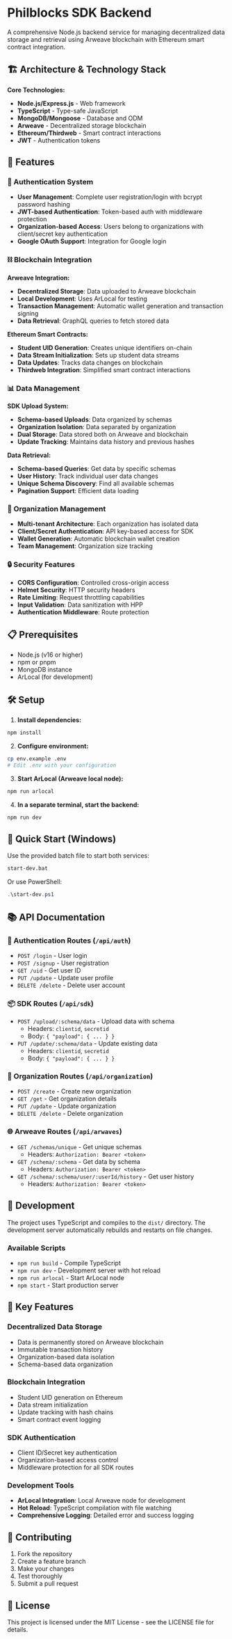 # Philblocks SDK Backend

A comprehensive Node.js backend service for managing decentralized data storage and retrieval using Arweave blockchain with Ethereum smart contract integration.

## 🏗️ Architecture & Technology Stack

**Core Technologies:**
- **Node.js/Express.js** - Web framework
- **TypeScript** - Type-safe JavaScript
- **MongoDB/Mongoose** - Database and ODM
- **Arweave** - Decentralized storage blockchain
- **Ethereum/Thirdweb** - Smart contract interactions
- **JWT** - Authentication tokens

## 🚀 Features

### 🔐 Authentication System
- **User Management**: Complete user registration/login with bcrypt password hashing
- **JWT-based Authentication**: Token-based auth with middleware protection
- **Organization-based Access**: Users belong to organizations with client/secret key authentication
- **Google OAuth Support**: Integration for Google login

### ⛓️ Blockchain Integration
**Arweave Integration:**
- **Decentralized Storage**: Data uploaded to Arweave blockchain
- **Local Development**: Uses ArLocal for testing
- **Transaction Management**: Automatic wallet generation and transaction signing
- **Data Retrieval**: GraphQL queries to fetch stored data

**Ethereum Smart Contracts:**
- **Student UID Generation**: Creates unique identifiers on-chain
- **Data Stream Initialization**: Sets up student data streams
- **Data Updates**: Tracks data changes on blockchain
- **Thirdweb Integration**: Simplified smart contract interactions

### 📊 Data Management
**SDK Upload System:**
- **Schema-based Uploads**: Data organized by schemas
- **Organization Isolation**: Data separated by organization
- **Dual Storage**: Data stored both on Arweave and blockchain
- **Update Tracking**: Maintains data history and previous hashes

**Data Retrieval:**
- **Schema-based Queries**: Get data by specific schemas
- **User History**: Track individual user data changes
- **Unique Schema Discovery**: Find all available schemas
- **Pagination Support**: Efficient data loading

### 🏢 Organization Management
- **Multi-tenant Architecture**: Each organization has isolated data
- **Client/Secret Authentication**: API key-based access for SDK
- **Wallet Generation**: Automatic blockchain wallet creation
- **Team Management**: Organization size tracking

### 🔒 Security Features
- **CORS Configuration**: Controlled cross-origin access
- **Helmet Security**: HTTP security headers
- **Rate Limiting**: Request throttling capabilities
- **Input Validation**: Data sanitization with HPP
- **Authentication Middleware**: Route protection

## 📋 Prerequisites

- Node.js (v16 or higher)
- npm or pnpm
- MongoDB instance
- ArLocal (for development)

## 🛠️ Setup

1. **Install dependencies:**
```bash
npm install
```

2. **Configure environment:**
```bash
cp env.example .env
# Edit .env with your configuration
```

3. **Start ArLocal (Arweave local node):**
```bash
npm run arlocal
```

4. **In a separate terminal, start the backend:**
```bash
npm run dev
```

## 🚀 Quick Start (Windows)

Use the provided batch file to start both services:
```bash
start-dev.bat
```

Or use PowerShell:
```powershell
.\start-dev.ps1
```

## 📚 API Documentation

### 🔐 Authentication Routes (`/api/auth`)
- `POST /login` - User login
- `POST /signup` - User registration
- `GET /uid` - Get user ID
- `PUT /update` - Update user profile
- `DELETE /delete` - Delete user account

### 📦 SDK Routes (`/api/sdk`)
- `POST /upload/:schema/data` - Upload data with schema
  - Headers: `clientid`, `secretid`
  - Body: `{ "payload": { ... } }`
- `PUT /update/:schema/data` - Update existing data
  - Headers: `clientid`, `secretid`
  - Body: `{ "payload": { ... } }`

### 🏢 Organization Routes (`/api/organization`)
- `POST /create` - Create new organization
- `GET /get` - Get organization details
- `PUT /update` - Update organization
- `DELETE /delete` - Delete organization

### 🌐 Arweave Routes (`/api/arwaves`)
- `GET /schemas/unique` - Get unique schemas
  - Headers: `Authorization: Bearer <token>`
- `GET /schema/:schema` - Get data by schema
  - Headers: `Authorization: Bearer <token>`
- `GET /schema/:schema/user/:userId/history` - Get user history
  - Headers: `Authorization: Bearer <token>`

## 🔧 Development

The project uses TypeScript and compiles to the `dist/` directory. The development server automatically rebuilds and restarts on file changes.

### Available Scripts
- `npm run build` - Compile TypeScript
- `npm run dev` - Development server with hot reload
- `npm run arlocal` - Start ArLocal node
- `npm start` - Start production server

## 🌟 Key Features

### Decentralized Data Storage
- Data is permanently stored on Arweave blockchain
- Immutable transaction history
- Organization-based data isolation
- Schema-based data organization

### Blockchain Integration
- Student UID generation on Ethereum
- Data stream initialization
- Update tracking with hash chains
- Smart contract event logging

### SDK Authentication
- Client ID/Secret key authentication
- Organization-based access control
- Middleware protection for all SDK routes

### Development Tools
- **ArLocal Integration**: Local Arweave node for development
- **Hot Reload**: TypeScript compilation with file watching
- **Comprehensive Logging**: Detailed error and success logging

## 🤝 Contributing

1. Fork the repository
2. Create a feature branch
3. Make your changes
4. Test thoroughly
5. Submit a pull request

## 📄 License

This project is licensed under the MIT License - see the LICENSE file for details.
